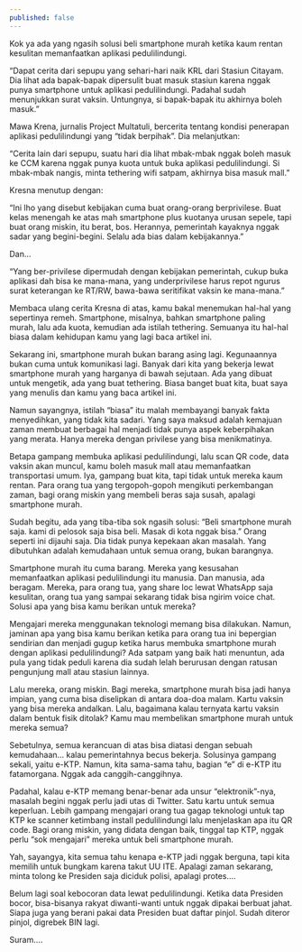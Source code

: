 ```yaml
---
published: false
---
```



Kok ya ada yang ngasih solusi beli smartphone murah ketika kaum rentan kesulitan memanfaatkan aplikasi pedulilindungi.

“Dapat cerita dari sepupu yang sehari-hari naik KRL dari Stasiun Citayam. Dia lihat ada bapak-bapak dipersulit buat masuk stasiun karena nggak punya smartphone untuk aplikasi pedulilindungi. Padahal sudah menunjukkan surat vaksin. Untungnya, si bapak-bapak itu akhirnya boleh masuk.”

Mawa Krena, jurnalis Project Multatuli, bercerita tentang kondisi penerapan aplikasi pedulilindungi yang “tidak berpihak”. Dia melanjutkan:

“Cerita lain dari sepupu, suatu hari dia lihat mbak-mbak nggak boleh masuk ke CCM karena nggak punya kuota untuk buka aplikasi pedulilindungi. Si mbak-mbak nangis, minta tethering wifi satpam, akhirnya bisa masuk mall.”

Kresna menutup dengan:

“Ini lho yang disebut kebijakan cuma buat orang-orang berprivilese. Buat kelas menengah ke atas mah smartphone plus kuotanya urusan sepele, tapi buat orang miskin, itu berat, bos. Herannya, pemerintah kayaknya nggak sadar yang begini-begini. Selalu ada bias dalam kebijakannya.”

Dan…

“Yang ber-privilese dipermudah dengan kebijakan pemerintah, cukup buka aplikasi dah bisa ke mana-mana, yang underprivilese harus repot ngurus surat keterangan ke RT/RW, bawa-bawa seritifikat vaksin ke mana-mana.”

Membaca ulang cerita Kresna di atas, kamu bakal menemukan hal-hal yang sepertinya remeh. Smartphone, misalnya, bahkan smartphone paling murah, lalu ada kuota, kemudian ada istilah tethering. Semuanya itu hal-hal biasa dalam kehidupan kamu yang lagi baca artikel ini.

Sekarang ini, smartphone murah bukan barang asing lagi. Kegunaannya bukan cuma untuk komunikasi lagi. Banyak dari kita yang bekerja lewat smartphone murah yang harganya di bawah sejutaan. Ada yang dibuat untuk mengetik, ada yang buat tethering. Biasa banget buat kita, buat saya yang menulis dan kamu yang baca artikel ini.

Namun sayangnya, istilah “biasa” itu malah membayangi banyak fakta menyedihkan, yang tidak kita sadari. Yang saya maksud adalah kemajuan zaman membuat berbagai hal menjadi tidak punya aspek keberpihakan yang merata. Hanya mereka dengan privilese yang bisa menikmatinya.

Betapa gampang membuka aplikasi pedulilindungi, lalu scan QR code, data vaksin akan muncul, kamu boleh masuk mall atau memanfaatkan transportasi umum. Iya, gampang buat kita, tapi tidak untuk mereka kaum rentan. Para orang tua yang tergopoh-gopoh mengikuti perkembangan zaman, bagi orang miskin yang membeli beras saja susah, apalagi smartphone murah.

Sudah begitu, ada yang tiba-tiba sok ngasih solusi: “Beli smartphone murah saja. kami di pelosok saja bisa beli. Masak di kota nggak bisa.” Orang seperti ini dijauhi saja. Dia tidak punya kepekaan akan masalah. Yang dibutuhkan adalah kemudahaan untuk semua orang, bukan barangnya.

Smartphone murah itu cuma barang. Mereka yang kesusahan memanfaatkan aplikasi pedulilindungi itu manusia. Dan manusia, ada beragam. Mereka, para orang tua, yang share loc lewat WhatsApp saja kesulitan, orang tua yang sampai sekarang tidak bisa ngirim voice chat. Solusi apa yang bisa kamu berikan untuk mereka?

Mengajari mereka menggunakan teknologi memang bisa dilakukan. Namun, jaminan apa yang bisa kamu berikan ketika para orang tua ini bepergian sendirian dan menjadi gugup ketika harus membuka smartphone murah dengan aplikasi pedulilindungi? Ada satpam yang baik hati menuntun, ada pula yang tidak peduli karena dia sudah lelah berurusan dengan ratusan pengunjung mall atau stasiun lainnya.

Lalu mereka, orang miskin. Bagi mereka, smartphone murah bisa jadi hanya impian, yang cuma bisa diselipkan di antara doa-doa malam. Kartu vaksin yang bisa mereka andalkan. Lalu, bagaimana kalau ternyata kartu vaksin dalam bentuk fisik ditolak? Kamu mau membelikan smartphone murah untuk mereka semua?

Sebetulnya, semua kerancuan di atas bisa diatasi dengan sebuah kemudahaan… kalau pemerintahnya becus bekerja. Solusinya gampang sekali, yaitu e-KTP. Namun, kita sama-sama tahu, bagian “e” di e-KTP itu fatamorgana. Nggak ada canggih-canggihnya.

Padahal, kalau e-KTP memang benar-benar ada unsur “elektronik”-nya, masalah begini nggak perlu jadi utas di Twitter. Satu kartu untuk semua keperluan. Lebih gampang mengajari orang tua gagap teknologi untuk tap KTP ke scanner ketimbang install pedulilindungi lalu menjelaskan apa itu QR code. Bagi orang miskin, yang didata dengan baik, tinggal tap KTP, nggak perlu “sok mengajari” mereka untuk beli smartphone murah.

Yah, sayangya, kita semua tahu kenapa e-KTP jadi nggak berguna, tapi kita memilih untuk bungkam karena takut UU ITE. Apalagi zaman sekarang, minta tolong ke Presiden saja diciduk polisi, apalagi protes….

Belum lagi soal kebocoran data lewat pedulilindungi. Ketika data Presiden bocor, bisa-bisanya rakyat diwanti-wanti untuk nggak dipakai berbuat jahat. Siapa juga yang berani pakai data Presiden buat daftar pinjol. Sudah diteror pinjol, digrebek BIN lagi.

Suram….
